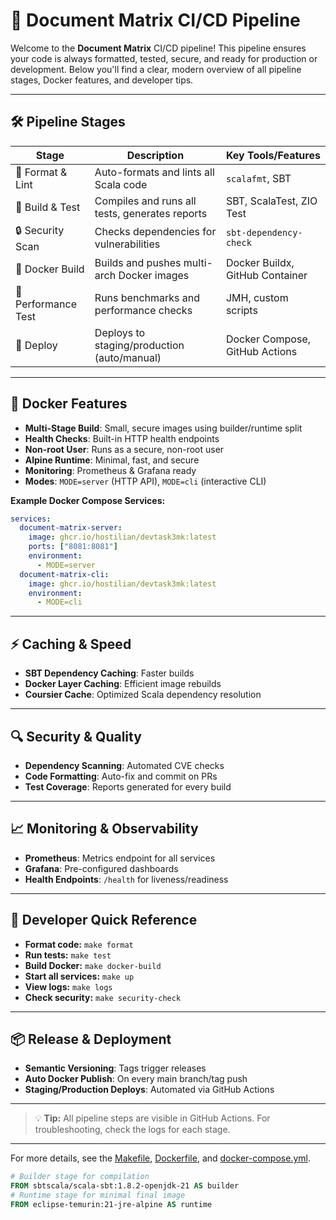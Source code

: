 # 🚀 Document Matrix CI/CD Pipeline

Welcome to the **Document Matrix** CI/CD pipeline! This pipeline ensures your code is always formatted, tested, secure, and ready for production or development. Below you'll find a clear, modern overview of all pipeline stages, Docker features, and developer tips.

---

## 🛠️ Pipeline Stages

| Stage                | Description                                      | Key Tools/Features                |
|----------------------|--------------------------------------------------|-----------------------------------|
| 🧹 Format & Lint     | Auto-formats and lints all Scala code            | `scalafmt`, SBT                   |
| 🧪 Build & Test      | Compiles and runs all tests, generates reports   | SBT, ScalaTest, ZIO Test          |
| 🔒 Security Scan     | Checks dependencies for vulnerabilities          | `sbt-dependency-check`            |
| 🐳 Docker Build      | Builds and pushes multi-arch Docker images       | Docker Buildx, GitHub Container   |
| 🚦 Performance Test  | Runs benchmarks and performance checks           | JMH, custom scripts               |
| 🚀 Deploy            | Deploys to staging/production (auto/manual)      | Docker Compose, GitHub Actions    |

---

## 🐳 Docker Features

- **Multi-Stage Build**: Small, secure images using builder/runtime split
- **Health Checks**: Built-in HTTP health endpoints
- **Non-root User**: Runs as a secure, non-root user
- **Alpine Runtime**: Minimal, fast, and secure
- **Monitoring**: Prometheus & Grafana ready
- **Modes**: `MODE=server` (HTTP API), `MODE=cli` (interactive CLI)

**Example Docker Compose Services:**
```yaml
services:
  document-matrix-server:
    image: ghcr.io/hostilian/devtask3mk:latest
    ports: ["8081:8081"]
    environment:
      - MODE=server
  document-matrix-cli:
    image: ghcr.io/hostilian/devtask3mk:latest
    environment:
      - MODE=cli
```

---

## ⚡ Caching & Speed

- **SBT Dependency Caching**: Faster builds
- **Docker Layer Caching**: Efficient image rebuilds
- **Coursier Cache**: Optimized Scala dependency resolution

---

## 🔍 Security & Quality

- **Dependency Scanning**: Automated CVE checks
- **Code Formatting**: Auto-fix and commit on PRs
- **Test Coverage**: Reports generated for every build

---

## 📈 Monitoring & Observability

- **Prometheus**: Metrics endpoint for all services
- **Grafana**: Pre-configured dashboards
- **Health Endpoints**: `/health` for liveness/readiness

---

## 📝 Developer Quick Reference

- **Format code:** `make format`
- **Run tests:** `make test`
- **Build Docker:** `make docker-build`
- **Start all services:** `make up`
- **View logs:** `make logs`
- **Check security:** `make security-check`

---

## 📦 Release & Deployment

- **Semantic Versioning**: Tags trigger releases
- **Auto Docker Publish**: On every main branch/tag push
- **Staging/Production Deploys**: Automated via GitHub Actions

---

> 💡 **Tip:** All pipeline steps are visible in GitHub Actions. For troubleshooting, check the logs for each stage.

---

For more details, see the [Makefile](Makefile), [Dockerfile](Dockerfile), and [docker-compose.yml](docker-compose.yml).

```dockerfile
# Builder stage for compilation
FROM sbtscala/scala-sbt:1.8.2-openjdk-21 AS builder
# Runtime stage for minimal final image
FROM eclipse-temurin:21-jre-alpine AS runtime
```
